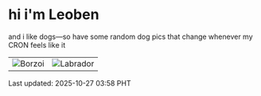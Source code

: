 # hi i'm Leoben

and i like dogs—so have some random dog pics that change whenever my CRON feels like it

|  |  |
|--------|----------|
| ![Borzoi](https://random-dog-vercel.vercel.app/api/random-borzoi?v=1761508686) | ![Labrador](https://random-dog-vercel.vercel.app/api/random-labrador?v=1761508686) |

Last updated: 2025-10-27 03:58 PHT
